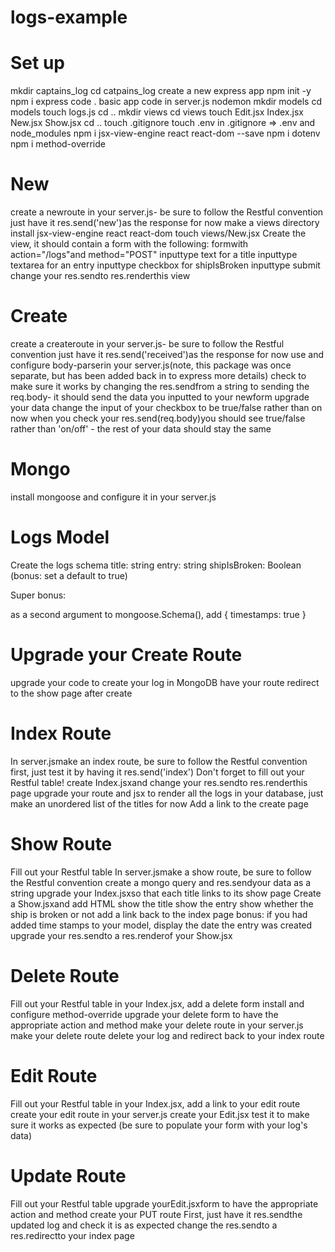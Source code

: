 # logs-example
# Set up

mkdir captains_log
cd catpains_log
create a new express app
npm init -y
npm i express
code .
basic app code in server.js 
nodemon
mkdir models
cd models
touch logs.js
cd ..
mkdir views
cd views
touch Edit.jsx Index.jsx New.jsx Show.jsx
cd ..
touch .gitignore
touch .env
in .gitignore => .env and node_modules
npm i jsx-view-engine react react-dom --save
npm i dotenv
npm i method-override

# New
create a newroute in your server.js- be sure to follow the Restful convention
just have it res.send('new')as the response for now
make a views directory
install jsx-view-engine react react-dom
touch views/New.jsx
Create the view, it should contain a form with the following:
formwith action="/logs"and method="POST"
inputtype text for a title
inputtype textarea for an entry
inputtype checkbox for shipIsBroken
inputtype submit
change your res.sendto res.renderthis view

# Create
create a createroute in your server.js- be sure to follow the Restful convention
just have it res.send('received')as the response for now
use and configure body-parserin your server.js(note, this package was once separate, but has been added back in to express more details)
check to make sure it works by changing the res.sendfrom a string to sending the req.body- it should send the data you inputted to your newform
upgrade your data
change the input of your checkbox to be true/false rather than on
now when you check your res.send(req.body)you should see true/false rather than 'on/off' - the rest of your data should stay the same

# Mongo
install mongoose and configure it in your server.js

# Logs Model
Create the logs schema
title: string
entry: string
shipIsBroken: Boolean (bonus: set a default to true)

Super bonus:

as a second argument to mongoose.Schema(), add { timestamps: true }

# Upgrade your Create Route
upgrade your code to create your log in MongoDB
have your route redirect to the show page after create

# Index Route
In server.jsmake an index route, be sure to follow the Restful convention
first, just test it by having it res.send('index')
Don't forget to fill out your Restful table!
create Index.jsxand change your res.sendto res.renderthis page
upgrade your route and jsx to render all the logs in your database, just make an unordered list of the titles for now
Add a link to the create page

# Show Route
Fill out your Restful table
In server.jsmake a show route, be sure to follow the Restful convention
create a mongo query and res.sendyour data as a string
upgrade your Index.jsxso that each title links to its show page
Create a Show.jsxand add HTML
show the title
show the entry
show whether the ship is broken or not
add a link back to the index page
bonus:
if you had added time stamps to your model, display the date the entry was created
upgrade your res.sendto a res.renderof your Show.jsx

# Delete Route
Fill out your Restful table
in your Index.jsx, add a delete form
install and configure method-override
upgrade your delete form to have the appropriate action and method
make your delete route in your server.js
make your delete route delete your log and redirect back to your index route

# Edit Route
Fill out your Restful table
in your Index.jsx, add a link to your edit route
create your edit route in your server.js
create your Edit.jsx
test it to make sure it works as expected (be sure to populate your form with your log's data)

# Update Route
Fill out your Restful table
upgrade yourEdit.jsxform to have the appropriate action and method
create your PUT route
First, just have it res.sendthe updated log and check it is as expected
change the res.sendto a res.redirectto your index page